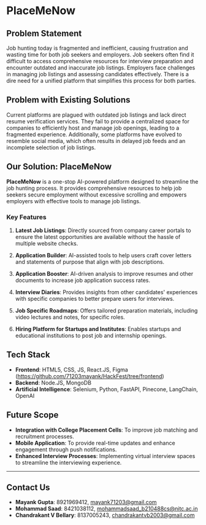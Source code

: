 # PlaceMeNow

## Problem Statement

Job hunting today is fragmented and inefficient, causing frustration and wasting time for both job seekers and employers. Job seekers often find it difficult to access comprehensive resources for interview preparation and encounter outdated and inaccurate job listings. Employers face challenges in managing job listings and assessing candidates effectively. There is a dire need for a unified platform that simplifies this process for both parties.

## Problem with Existing Solutions

Current platforms are plagued with outdated job listings and lack direct resume verification services. They fail to provide a centralized space for companies to efficiently host and manage job openings, leading to a fragmented experience. Additionally, some platforms have evolved to resemble social media, which often results in delayed job feeds and an incomplete selection of job listings.

## Our Solution: PlaceMeNow

**PlaceMeNow** is a one-stop AI-powered platform designed to streamline the job hunting process. It provides comprehensive resources to help job seekers secure employment without excessive scrolling and empowers employers with effective tools to manage job listings.

### Key Features

1. **Latest Job Listings**: Directly sourced from company career portals to ensure the latest opportunities are available without the hassle of multiple website checks.

2. **Application Builder**: AI-assisted tools to help users craft cover letters and statements of purpose that align with job descriptions.

3. **Application Booster**: AI-driven analysis to improve resumes and other documents to increase job application success rates.

4. **Interview Diaries**: Provides insights from other candidates' experiences with specific companies to better prepare users for interviews.

5. **Job Specific Roadmaps**: Offers tailored preparation materials, including video lectures and notes, for specific roles.

6. **Hiring Platform for Startups and Institutes**: Enables startups and educational institutions to post job and internship openings.

## Tech Stack

- **Frontend**: HTML5, CSS, JS, React.JS, Figma (https://github.com/71203mayank/HackFest/tree/frontend)
- **Backend**: Node.JS, MongoDB
- **Artificial Intelligence**: Selenium, Python, FastAPI, Pinecone, LangChain, OpenAI

## Future Scope

- **Integration with College Placement Cells**: To improve job matching and recruitment processes.
- **Mobile Application**: To provide real-time updates and enhance engagement through push notifications.
- **Enhanced Interview Processes**: Implementing virtual interview spaces to streamline the interviewing experience.

---

## Contact Us

- **Mayank Gupta**: 8921969412, mayank71203@gmail.com
- **Mohammad Saad**: 8421038112, mohammadsaad_b210488cs@nitc.ac.in
- **Chandrakant V Bellary**: 8137005243, chandrakantvb2003@gmail.com

